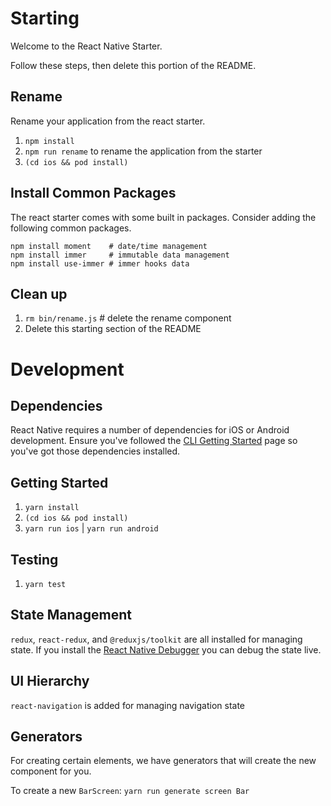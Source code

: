 # Starting

Welcome to the React Native Starter.

Follow these steps, then delete this portion of the README.

## Rename

Rename your application from the react starter.

1. `npm install`
2. `npm run rename` to rename the application from the starter
3. `(cd ios && pod install)`

## Install Common Packages

The react starter comes with some built in packages. Consider adding the following common packages.

```
npm install moment    # date/time management
npm install immer     # immutable data management
npm install use-immer # immer hooks data
```

## Clean up

1. `rm bin/rename.js` # delete the rename component
2. Delete this starting section of the README

# Development

## Dependencies

React Native requires a number of dependencies for iOS or Android development. Ensure you've followed the [CLI Getting Started](https://facebook.github.io/react-native/docs/getting-started.html) page so you've got those dependencies installed.

## Getting Started

1. `yarn install`
2. `(cd ios && pod install)`
3. `yarn run ios` | `yarn run android`

## Testing

1. `yarn test`

## State Management

`redux`, `react-redux`, and `@reduxjs/toolkit` are all installed for managing state. If you install the [React Native Debugger](https://github.com/jhen0409/react-native-debugger) you can debug the state live.

## UI Hierarchy

`react-navigation` is added for managing navigation state

## Generators

For creating certain elements, we have generators that will create the new component for you.

To create a new `BarScreen`:
`yarn run generate screen Bar`
